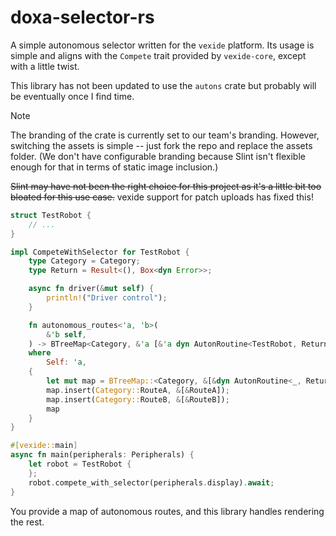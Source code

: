 # doxa-selector-rs

A simple autonomous selector written for the `vexide` platform. Its usage is simple and aligns with the `Compete` trait provided by `vexide-core`, except with a little twist.

This library has not been updated to use the `autons` crate but probably will be eventually once I find time.

> [!NOTE]
> The branding of the crate is currently set to our team's branding. However, switching the assets is simple -- just fork the repo and replace the assets folder. (We don't have configurable branding because Slint isn't flexible enough for that in terms of static image inclusion.)
>
> ~~Slint may have not been the right choice for this project as it's a little bit too bloated for this use case.~~ vexide support for patch uploads has fixed this!

```rust
struct TestRobot {
    // ...
}

impl CompeteWithSelector for TestRobot {
    type Category = Category;
    type Return = Result<(), Box<dyn Error>>;

    async fn driver(&mut self) {
        println!("Driver control");
    }

    fn autonomous_routes<'a, 'b>(
        &'b self,
    ) -> BTreeMap<Category, &'a [&'a dyn AutonRoutine<TestRobot, Return = Self::Return>]>
    where
        Self: 'a,
    {
        let mut map = BTreeMap::<Category, &[&dyn AutonRoutine<_, Return = _>]>::new();
        map.insert(Category::RouteA, &[&RouteA]);
        map.insert(Category::RouteB, &[&RouteB]);
        map
    }
}

#[vexide::main]
async fn main(peripherals: Peripherals) {
    let robot = TestRobot {
    };
    robot.compete_with_selector(peripherals.display).await;
}
```

You provide a map of autonomous routes, and this library handles rendering the rest.
